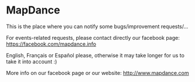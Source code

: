 # MapDance

This is the place where you can notify some bugs/improvement requests/...



For events-related requests, please contact directly our facebook page: https://facebook.com/mapdance.info



English, Français or Español please, otherwise it may take longer for us to take it into account :)



More info on our facebook page or our website: http://www.mapdance.com

